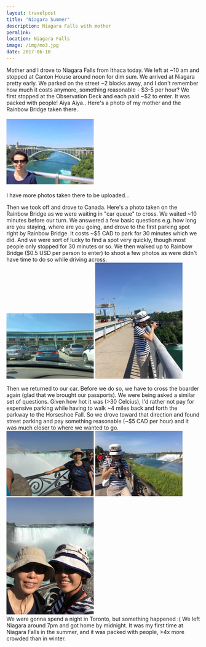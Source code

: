 ```yaml
---
layout: travelpost
title: "Niagara Summer"
description: Niagara Falls with mother
permlink:
location: Niagara Falls
image: /img/mo3.jpg
date: 2017-06-10
---
```


<p>
Mother and I drove to Niagara Falls from Ithaca today. We left at ~10 am and stopped at Canton House around noon for dim sum. We arrived at Niagara pretty early. We parked on the street ~2 blocks away, and I don't remember how much it costs anymore, something reasonable - $3-5 per hour? We first stopped at the Observation Deck and each paid ~$2 to enter. It was packed with people! Aiya Aiya.. Here's a photo of my mother and the Rainbow Bridge taken there. 
<br><br>
<a href="/img/mo22.jpg">
<img src="/img/mo22.jpg" style="width: 45%; height: 45%" /></a> <br><br>
I have more photos taken there to be uploaded... 
</p>

<p>
Then we took off and drove to Canada. Here's a photo taken on the Rainbow Bridge as we were waiting in "car queue" to cross. We waited ~10 minutes before our turn. We answered a few basic questions e.g. how long are you staying, where are you going, and drove to the first parking spot right by Rainbow Bridge. It costs ~$5 CAD to park for 30 minutes which we did. And we were sort of lucky to find a spot very quickly, though most people only stopped for 30 minutes or so. We then walked up to Rainbow Bridge ($0.5 USD per person to enter) to shoot a few photos as were didn't have time to do so while driving across.  <br>

<a href="/img/mo0.jpg">
<img src="/img/mo0.jpg" style="width: 45%; height: 45%" /></a>

<a href="/img/mo4.jpg">
<img src="/img/mo4.jpg" style="width: 45%; height: 45%" /></a>
</p>

<p>
Then we returned to our car. Before we do so, we have to cross the boarder again (glad that we brought our passports). We were being asked a similar set of questions. Given how hot it was (>30 Celcius), I'd rather not pay for expensive parking while having to walk ~4 miles back and forth the parkway to the Horseshoe Fall. So we drove toward that direction and found street parking and pay something reasonable (~$5 CAD per hour) and it was much closer to where we wanted to go. <br>
<a href="/img/mo1.jpg">
<img src="/img/mo1.jpg" style="width: 45%; height: 45%" /></a>

<a href="/img/mo7.jpg">
<img src="/img/mo7.jpg" style="width: 45%; height: 45%" /></a>

<a href="/img/mo3.jpg">
<img src="/img/mo3.jpg" style="width: 45%; height: 45%" /></a>
<br>
We were gonna spend a night in Toronto, but something happened :( We left Niagara around 7pm and got home by midnight. It was my first time at Niagara Falls in the summer, and it was packed with people, >4x more crowded than in winter.
</p>